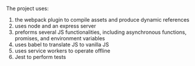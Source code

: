 The project uses:

1) the webpack plugin to compile assets and produce dynamic references
2) uses node and an express server
3) preforms several JS functionalities, including asynchronous functions, promises, and environment variables
4) uses babel to translate JS to vanilla JS
5) uses service workers to operate offline 
6) Jest to perform tests 
